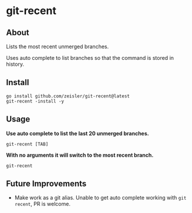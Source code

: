 # git-recent

## About

Lists the most recent unmerged branches.

Uses auto complete to list branches so that the command is stored in history.

## Install

```shell
go install github.com/zeisler/git-recent@latest
git-recent -install -y
```

## Usage

**Use auto complete to list the last 20 unmerged branches.**

```shell
git-recent [TAB]
```

**With no arguments it will switch to the most recent branch.**

```shell
git-recent
```

## Future Improvements
* Make work as a git alias. Unable to get auto complete working with `git recent`, PR is welcome.